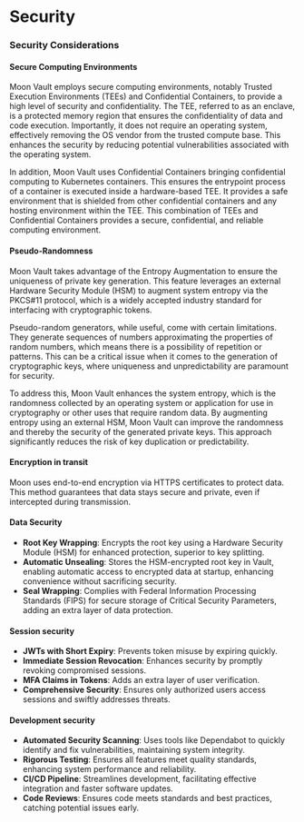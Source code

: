# Security

### **Security Considerations**

#### Secure Computing Environments

Moon Vault employs secure computing environments, notably Trusted Execution Environments (TEEs) and Confidential Containers, to provide a high level of security and confidentiality. The TEE, referred to as an enclave, is a protected memory region that ensures the confidentiality of data and code execution. Importantly, it does not require an operating system, effectively removing the OS vendor from the trusted compute base. This enhances the security by reducing potential vulnerabilities associated with the operating system.

In addition, Moon Vault uses Confidential Containers bringing confidential computing to Kubernetes containers. This ensures the entrypoint process of a container is executed inside a hardware-based TEE. It provides a safe environment that is shielded from other confidential containers and any hosting environment within the TEE. This combination of TEEs and Confidential Containers provides a secure, confidential, and reliable computing environment.



#### Pseudo-Randomness

Moon Vault takes advantage of the Entropy Augmentation to ensure the uniqueness of private key generation. This feature leverages an external Hardware Security Module (HSM) to augment system entropy via the PKCS#11 protocol, which is a widely accepted industry standard for interfacing with cryptographic tokens.

Pseudo-random generators, while useful, come with certain limitations. They generate sequences of numbers approximating the properties of random numbers, which means there is a possibility of repetition or patterns. This can be a critical issue when it comes to the generation of cryptographic keys, where uniqueness and unpredictability are paramount for security.

To address this, Moon Vault enhances the system entropy, which is the randomness collected by an operating system or application for use in cryptography or other uses that require random data. By augmenting entropy using an external HSM, Moon Vault can improve the randomness and thereby the security of the generated private keys. This approach significantly reduces the risk of key duplication or predictability.

#### Encryption in transit

Moon uses end-to-end encryption via HTTPS certificates to protect data. This method guarantees that data stays secure and private, even if intercepted during transmission.

#### Data Security

* **Root Key Wrapping**: Encrypts the root key using a Hardware Security Module (HSM) for enhanced protection, superior to key splitting.
* **Automatic Unsealing**: Stores the HSM-encrypted root key in Vault, enabling automatic access to encrypted data at startup, enhancing convenience without sacrificing security.
* **Seal Wrapping**: Complies with Federal Information Processing Standards (FIPS) for secure storage of Critical Security Parameters, adding an extra layer of data protection.

#### Session security

* **JWTs with Short Expiry**: Prevents token misuse by expiring quickly.
* **Immediate Session Revocation**: Enhances security by promptly revoking compromised sessions.
* **MFA Claims in Tokens**: Adds an extra layer of user verification.
* **Comprehensive Security**: Ensures only authorized users access sessions and swiftly addresses threats.

#### Development security

* **Automated Security Scanning**: Uses tools like Dependabot to quickly identify and fix vulnerabilities, maintaining system integrity.
* **Rigorous Testing**: Ensures all features meet quality standards, enhancing system performance and reliability.
* **CI/CD Pipeline**: Streamlines development, facilitating effective integration and faster software updates.
* **Code Reviews**: Ensures code meets standards and best practices, catching potential issues early.
